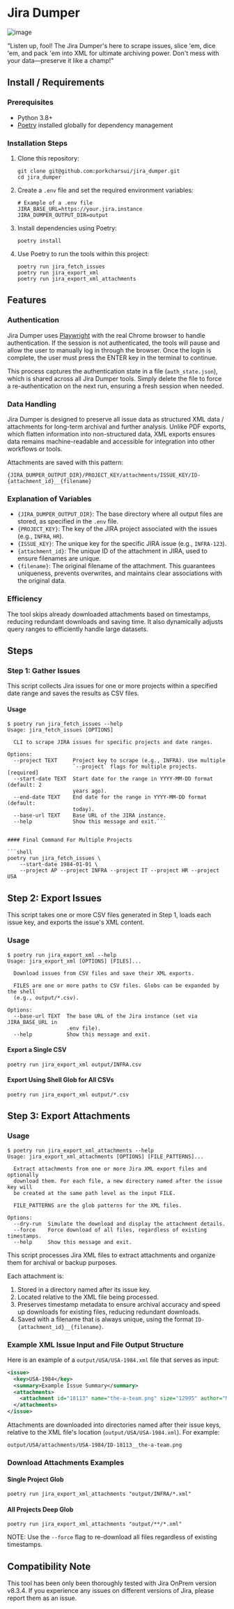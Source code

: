 # Jira Dumper

![image](logo.webp)

"Listen up, fool! The Jira Dumper's here to scrape issues, slice 'em, dice 'em, and pack 'em into XML for ultimate archiving power. Don't mess with your data—preserve it like a champ!"

## Install / Requirements

### Prerequisites

- Python 3.8+
- [Poetry](https://python-poetry.org/) installed globally for dependency management

### Installation Steps

1. Clone this repository:

   ```shell
   git clone git@github.com:porkcharsui/jira_dumper.git
   cd jira_dumper
   ```

2. Create a `.env` file and set the required environment variables:

   ```shell
   # Example of a .env file
   JIRA_BASE_URL=https://your.jira.instance
   JIRA_DUMPER_OUTPUT_DIR=output
   ```

3. Install dependencies using Poetry:

   ```shell
   poetry install
   ```

4. Use Poetry to run the tools within this project:

   ```shell
   poetry run jira_fetch_issues
   poetry run jira_export_xml
   poetry run jira_export_xml_attachments
   ```

## Features

### Authentication

Jira Dumper uses [Playwright](https://github.com/microsoft/playwright) with the real Chrome browser to handle authentication. If the session is not authenticated, the tools will pause and allow the user to manually log in through the browser. Once the login is complete, the user must press the ENTER key in the terminal to continue.

This process captures the authentication state in a file (`auth_state.json`), which is shared across all Jira Dumper tools. Simply delete the file to force a re-authentication on the next run, ensuring a fresh session when needed.

### Data Handling

Jira Dumper is designed to preserve all issue data as structured XML data / attachments for long-term archival and further analysis. Unlike PDF exports, which flatten information into non-structured data, XML exports ensures data remains machine-readable and accessible for integration into other workflows or tools.

Attachments are saved with this pattern:

```
{JIRA_DUMPER_OUTPUT_DIR}/PROJECT_KEY/attachments/ISSUE_KEY/ID-{attachment_id}__{filename}
```

### Explanation of Variables

- `{JIRA_DUMPER_OUTPUT_DIR}`: The base directory where all output files are stored, as specified in the `.env` file.
- `{PROJECT_KEY}`: The key of the JIRA project associated with the issues (e.g., `INFRA`, `HR`).
- `{ISSUE_KEY}`: The unique key for the specific JIRA issue (e.g., `INFRA-123`).
- `{attachment_id}`: The unique ID of the attachment in JIRA, used to ensure filenames are unique.
- `{filename}`: The original filename of the attachment. This guarantees uniqueness, prevents overwrites, and maintains clear associations with the original data.

### Efficiency

The tool skips already downloaded attachments based on timestamps, reducing redundant downloads and saving time. It also dynamically adjusts query ranges to efficiently handle large datasets.

## Steps

### Step 1: Gather Issues

This script collects Jira issues for one or more projects within a specified date range and saves the results as CSV files.

#### Usage

```shell
$ poetry run jira_fetch_issues --help
Usage: jira_fetch_issues [OPTIONS]

  CLI to scrape JIRA issues for specific projects and date ranges.

Options:
  --project TEXT     Project key to scrape (e.g., INFRA). Use multiple
                     `--project` flags for multiple projects.  [required]
  --start-date TEXT  Start date for the range in YYYY-MM-DD format (default: 2
                     years ago).
  --end-date TEXT    End date for the range in YYYY-MM-DD format (default:
                     today).
  --base-url TEXT    Base URL of the JIRA instance.
  --help             Show this message and exit.```


#### Final Command For Multiple Projects

```shell
poetry run jira_fetch_issues \
    --start-date 1984-01-01 \
    --project AP --project INFRA --project IT --project HR --project USA
```

## Step 2: Export Issues

This script takes one or more CSV files generated in Step 1, loads each issue key, and exports the issue's XML content.

### Usage

```shell
$ poetry run jira_export_xml --help 
Usage: jira_export_xml [OPTIONS] [FILES]...

  Download issues from CSV files and save their XML exports.

  FILES are one or more paths to CSV files. Globs can be expanded by the shell
  (e.g., output/*.csv).

Options:
  --base-url TEXT  The base URL of the Jira instance (set via JIRA_BASE_URL in
                   .env file).
  --help           Show this message and exit.
```

#### Export a Single CSV

```shell
poetry run jira_export_xml output/INFRA.csv
```

#### Export Using Shell Glob for All CSVs

```shell
poetry run jira_export_xml output/*.csv
```

## Step 3: Export Attachments

### Usage

```shell
$ poetry run jira_export_xml_attachments --help 
Usage: jira_export_xml_attachments [OPTIONS] [FILE_PATTERNS]...

  Extract attachments from one or more Jira XML export files and optionally
  download them. For each file, a new directory named after the issue key will
  be created at the same path level as the input FILE.

  FILE_PATTERNS are the glob patterns for the XML files.

Options:
  --dry-run  Simulate the download and display the attachment details.
  --force    Force download of all files, regardless of existing timestamps.
  --help     Show this message and exit.
```

This script processes Jira XML files to extract attachments and organize them for archival or backup purposes.

Each attachment is:

1. Stored in a directory named after its issue key.
2. Located relative to the XML file being processed.
3. Preserves timestamp metadata to ensure archival accuracy and speed up downloads for existing files, reducing redundant downloads.
4. Saved with a filename that is always unique, using the format `ID-{attachment_id}__{filename}`.

### Example XML Issue Input and File Output Structure

Here is an example of a `output/USA/USA-1984.xml` file that serves as input:

```xml
<issue>
  <key>USA-1984</key>
  <summary>Example Issue Summary</summary>
  <attachments>
    <attachment id="18113" name="the-a-team.png" size="12995" author="Mr. T" created="Wed, 31 Oct 1984 14:38:48 -0700"/>
  </attachments>
</issue>
```

Attachments are downloaded into directories named after their issue keys, relative to the XML file's location (`output/USA/USA-1984.xml`). For example:

```
output/USA/attachments/USA-1984/ID-18113__the-a-team.png
```

### Download Attachments Examples

#### Single Project Glob

```shell
poetry run jira_export_xml_attachments "output/INFRA/*.xml"
```

#### All Projects Deep Glob

```shell
poetry run jira_export_xml_attachments "output/**/*.xml"
```

NOTE: Use the `--force` flag to re-download all files regardless of existing timestamps.


## Compatibility Note

This tool has been only been thoroughly tested with Jira OnPrem version v8.3.4. If you experience any issues on different versions of Jira, please report them as an issue.